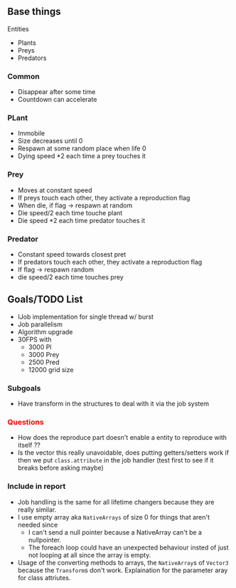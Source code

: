 ## Base things
Entities
- Plants
- Preys
- Predators

### Common
- Disappear after some time
- Countdown can accelerate

### PLant
- Immobile
- Size decreases until 0
- Respawn at some random place when life 0
- Dying speed *2 each time a prey touches it

### Prey
- Moves at constant speed
- If preys touch each other, they activate a reproduction flag
- When die, if flag -> respawn at random
- Die speed/2 each time touche plant
- Die speed *2 each time predator touches it

### Predator
- Constant speed towards closest pret
- If predators touch each other, they activate a reproduction flag
- If flag -> respawn random
- die speed/2 each time touches prey

## Goals/TODO List
- IJob implementation for single thread w/ burst
- Job parallelism
- Algorithm upgrade
- 30FPS with
  - 3000 Pl
  - 3000 Prey
  - 2500 Pred
  - 12000 grid size

### Subgoals
- Have transform in the structures to deal with it via the job system


### <span style="color:red; font-weight:bold">Questions</span>
- How does the reproduce part doesn't enable a entity to reproduce with itself ??
- Is the vector this really unavoidable, does putting getters/setters work if then we put `class.attribute` in the job handler (test first to see if it breaks before asking maybe)

### Include in report
- Job handling is the same for all lifetime changers because they are really similar.
- I use empty array aka `NativeArrays` of size 0 for things that aren't needed since
  - I can't send a null pointer because a NativeArray can't be a nullpointer.
  - The foreach loop could have an unexpected behaviour insted of just not looping at all since the array is empty.
- Usage of the converting methods to arrays, the `NativeArray`s of `Vector3`  because the `Transform`s don't work. Explaination for the parameter aray for class attriutes.
